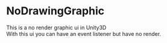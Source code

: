 # NoDrawingGraphic
This is a no render graphic ui in Unity3D
<br>
With this ui you can have an event listener but have no render.
